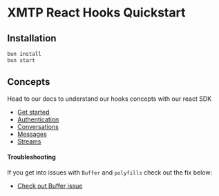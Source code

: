 # XMTP React Hooks Quickstart

## Installation

```bash
bun install
bun start
```

## Concepts

Head to our docs to understand our hooks concepts with our react SDK

- [Get started](https://xmtp.org/docs/build/get-started?sdk=rn)
- [Authentication](https://xmtp.org/docs/build/authentication?sdk=rn)
- [Conversations](https://xmtp.org/docs/build/conversations?sdk=rn)
- [Messages](https://xmtp.org/docs/build/messages/?sdk=rn)
- [Streams](https://xmtp.org/docs/build/streams/?sdk=rn)

#### Troubleshooting

If you get into issues with `Buffer` and `polyfills` check out the fix below:

- [Check out Buffer issue](https://github.com/xmtp/xmtp-js/issues/487)
